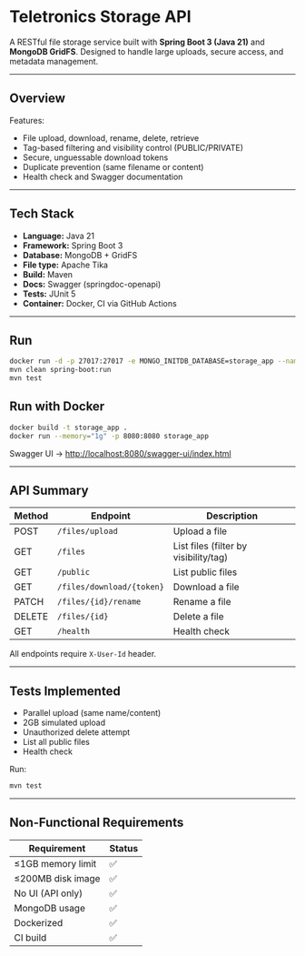 # Teletronics Storage API

A RESTful file storage service built with **Spring Boot 3 (Java 21)** and **MongoDB GridFS**.
Designed to handle large uploads, secure access, and metadata management.

---

## Overview

Features:

* File upload, download, rename, delete, retrieve
* Tag-based filtering and visibility control (PUBLIC/PRIVATE)
* Secure, unguessable download tokens
* Duplicate prevention (same filename or content)
* Health check and Swagger documentation

---

## Tech Stack

* **Language:** Java 21
* **Framework:** Spring Boot 3
* **Database:** MongoDB + GridFS
* **File type:** Apache Tika
* **Build:** Maven
* **Docs:** Swagger (springdoc-openapi)
* **Tests:** JUnit 5
* **Container:** Docker, CI via GitHub Actions

---

## Run

```bash
docker run -d -p 27017:27017 -e MONGO_INITDB_DATABASE=storage_app --name mongo mongo
mvn clean spring-boot:run
mvn test
```

## Run with Docker

```bash
docker build -t storage_app .
docker run --memory="1g" -p 8080:8080 storage_app
```

Swagger UI → [http://localhost:8080/swagger-ui/index.html](http://localhost:8080/swagger-ui/index.html)

---

## API Summary

| Method | Endpoint        | Description                           |
| ------ |-----------------|---------------------------------------|
| POST   | `/files/upload` | Upload a file                         |
| GET    | `/files`        | List files (filter by visibility/tag) |
| GET    | `/public`       | List public files                     |   
| GET    | `/files/download/{token}` | Download a file                       |
| PATCH  | `/files/{id}/rename`      | Rename a file                         |
| DELETE | `/files/{id}`             | Delete a file                         |
| GET    | `/health`                 | Health check                          |

All endpoints require `X-User-Id` header.

---

## Tests Implemented

* Parallel upload (same name/content)
* 2GB simulated upload
* Unauthorized delete attempt
* List all public files
* Health check

Run:

```bash
mvn test
```

---

## Non-Functional Requirements

| Requirement       | Status |
| ----------------- | ------ |
| ≤1GB memory limit | ✅      |
| ≤200MB disk image | ✅      |
| No UI (API only)  | ✅      |
| MongoDB usage     | ✅      |
| Dockerized        | ✅      |
| CI build          | ✅      |

